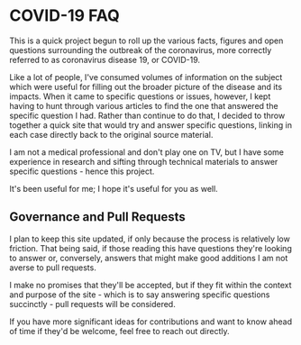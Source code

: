 # COVID-19 FAQ

This is a quick project begun to roll up the various facts, figures and open questions surrounding the outbreak of the coronavirus, more correctly referred to as coronavirus disease 19, or COVID-19. 

Like a lot of people, I've consumed volumes of information on the subject which were useful for filling out the broader picture of the disease and its impacts. When it came to specific questions or issues, however, I kept having to hunt through various articles to find the one that answered the specific question I had. Rather than continue to do that, I decided to throw together a quick site that would try and answer specific questions, linking in each case directly back to the original source material. 

I am not a medical professional and don't play one on TV, but I have some experience in research and sifting through technical materials to answer specific questions - hence this project. 

It's been useful for me; I hope it's useful for you as well. 

## Governance and Pull Requests
I plan to keep this site updated, if only because the process is relatively low friction. That being said, if those reading this have questions they're looking to answer or, conversely, answers that might make good additions I am not averse to pull requests. 

I make no promises that they'll be accepted, but if they fit within the context and purpose of the site - which is to say answering specific questions succinctly - pull requests will be considered. 

If you have more significant ideas for contributions and want to know ahead of time if they'd be welcome, feel free to reach out directly. 